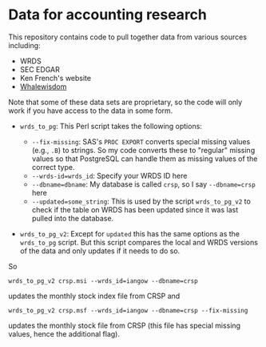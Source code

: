 Data for accounting research
=========

This repository contains code to pull together data from various sources including:
- WRDS
- SEC EDGAR
- Ken French's website
- [Whalewisdom](whalewisdom/README.md)

Note that some of these data sets are proprietary, so the code will only work if you have access to the data in some form.

- `wrds_to_pg`: This Perl script takes the following options:
    - `--fix-missing`: SAS's `PROC EXPORT` converts special missing values (e.g., `.B`) to strings. So my code converts these to "regular" missing values so that PostgreSQL can handle them as missing values of the correct type.
    - `--wrds-id=wrds_id`: Specify your WRDS ID here
    - `--dbname=dbname`: My database is called `crsp`, so I say `--dbname=crsp` here
    - `--updated=some_string`: This is used by the script `wrds_to_pg_v2` to check if the table on WRDS has been updated since it was last pulled into the database.

- `wrds_to_pg_v2`: Except for `updated` this has the same options as the `wrds_to_pg` script. But this script compares the local and WRDS versions of the data and only updates if it needs to do so.

So 
```
wrds_to_pg_v2 crsp.msi --wrds_id=iangow --dbname=crsp
```
updates the monthly stock index file from CRSP and 
```
wrds_to_pg_v2 crsp.msf --wrds_id=iangow --dbname=crsp --fix-missing
```
updates the monthly stock file from CRSP (this file has special missing values, hence the additional flag).



